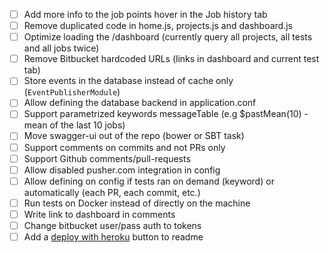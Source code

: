 - [ ] Add more info to the job points hover in the Job history tab
- [ ] Remove duplicated code in home.js, projects.js and dashboard.js
- [ ] Optimize loading the /dashboard (currently query all projects, all tests and all jobs twice)
- [ ] Remove Bitbucket hardcoded URLs (links in dashboard and current test tab)
- [ ] Store events in the database instead of cache only (`EventPublisherModule`)
- [ ] Allow defining the database backend in application.conf
- [ ] Support parametrized keywords messageTable (e.g $pastMean(10) - mean of the last 10 jobs)
- [ ] Move swagger-ui out of the repo (bower or SBT task)
- [ ] Support comments on commits and not PRs only
- [ ] Support Github comments/pull-requests
- [ ] Allow disabled pusher.com integration in config
- [ ] Allow defining on config if tests ran on demand (keyword) or automatically (each PR, each commit, etc.)
- [ ] Run tests on Docker instead of directly on the machine
- [ ] Write link to dashboard in comments
- [ ] Change bitbucket user/pass auth to tokens
- [ ] Add a [deploy with heroku](https://devcenter.heroku.com/articles/heroku-button) button to readme

